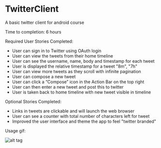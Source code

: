 TwitterClient
===============

A basic twitter client for android course

Time to completion: 6 hours

Required User Stories Completed:

* User can sign in to Twitter using OAuth login
* User can view the tweets from their home timeline
* User can see the username, name, body and timestamp for each tweet
* User is displayed the relative timestamp for a tweet "8m", "7h"
* User can view more tweets as they scroll with infinite pagination
* User can compose a new tweet
* User can click a “Compose” icon in the Action Bar on the top right
* User can then enter a new tweet and post this to twitter
* User is taken back to home timeline with new tweet visible in timeline

Optional Stories Completed:

* Links in tweets are clickable and will launch the web browser 
* User can see a counter with total number of characters left for tweet
* Improved the user interface and theme the app to feel "twitter branded"

Usage gif:

![alt tag](https://raw.githubusercontent.com/JohnQuaresma/GridImageSearch/master/imgdemo.gif)
